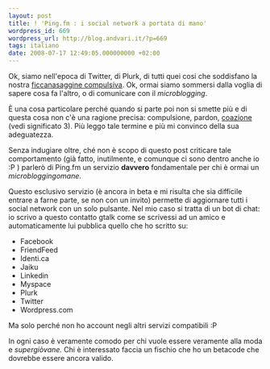 ```yaml
---
layout: post
title: ! 'Ping.fm : i social network a portata di mano'
wordpress_id: 669
wordpress_url: http://blog.andvari.it/?p=669
tags: italiano
date: 2008-07-17 12:49:05.000000000 +02:00
---
```

Ok, siamo nell'epoca di Twitter, di Plurk, di tutti quei cosi che soddisfano la nostra <a href="http://blog.andvari.it/2007/08/05/twitter-ficcanasaggine-compulsiva-cero-ci-sono-dentro-fino-al-collo/">ficcanasaggine compulsiva</a>. Ok, ormai siamo sommersi dalla voglia di sapere cosa fa l'altro, o di comunicare con il <em>microblogging</em>.

È una cosa particolare perché quando si parte poi non si smette più e di questa cosa non c'è una ragione precisa: compulsione, pardon, <a href="http://www.demauroparavia.it/23669">coazione</a> (vedi significato 3). Più leggo tale termine e più mi convinco della sua adeguatezza.

Senza indugiare oltre, ché non è scopo di questo post criticare tale comportamento (già fatto, inutilmente, e comunque ci sono dentro anche io :P ) parlerò di Ping.fm un servizio <strong>davvero</strong> fondamentale per chi è ormai un <em>microbloggingomane</em>.

Questo esclusivo servizio (è ancora in beta e mi risulta che sia difficile entrare a farne parte, se non con un invito) permette di aggiornare tutti i social network con un solo pulsante. Nel mio caso si tratta di un bot di chat: io scrivo a questo contatto gtalk come se scrivessi ad un amico e automaticamente lui pubblica quello che ho scritto su:
<ul>
	<li>Facebook</li>
	<li>FriendFeed</li>
	<li>Identi.ca</li>
	<li>Jaiku</li>
	<li>Linkedin</li>
	<li>Myspace</li>
	<li>Plurk</li>
	<li>Twitter</li>
	<li>Wordpress.com</li>
</ul>
Ma solo perché non ho account negli altri servizi compatibili :P

In ogni caso è veramente comodo per chi vuole essere veramente alla moda e <em>supergiòvane. </em>Chi è interessato faccia un fischio che ho un betacode che dovrebbe essere ancora valido.
